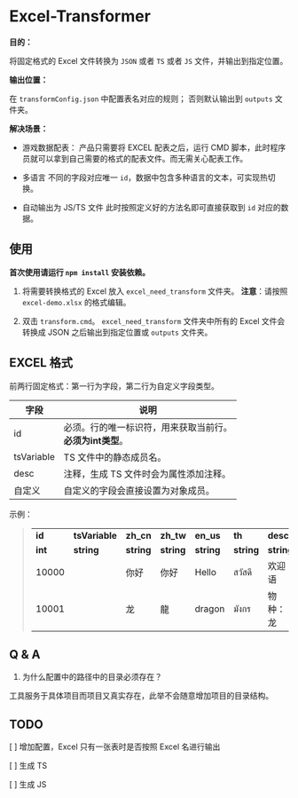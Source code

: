 # Excel-Transformer

**目的：**

将固定格式的 Excel 文件转换为 `JSON` 或者 `TS` 或者 `JS` 文件，并输出到指定位置。

**输出位置：**

在 `transformConfig.json` 中配置表名对应的规则；
否则默认输出到 `outputs` 文件夹。

**解决场景：**

- 游戏数据配表：
产品只需要将 EXCEL 配表之后，运行 CMD 脚本，此时程序员就可以拿到自己需要的格式的配表文件。而无需关心配表工作。

- 多语言
不同的字段对应唯一 `id`，数据中包含多种语言的文本，可实现热切换。

- 自动输出为 JS/TS 文件
此时按照定义好的方法名即可直接获取到 `id` 对应的数据。

## 使用

**首次使用请运行 `npm install` 安装依赖。**

1. 将需要转换格式的 Excel 放入 `excel_need_transform` 文件夹。
**注意**：请按照 `excel-demo.xlsx` 的格式编辑。

2. 双击 `transform.cmd`。
`excel_need_transform` 文件夹中所有的 Excel 文件会转换成 JSON 之后输出到指定位置或 `outputs` 文件夹。

## EXCEL 格式

前两行固定格式：第一行为字段，第二行为自定义字段类型。

|  字段  |  说明  |
| ---- | ---- |
|  id  |  必须。行的唯一标识符，用来获取当前行。<br>**必须为int类型**。  |
|  tsVariable  |  TS 文件中的静态成员名。  |
|  desc  |  注释，生成 TS 文件时会为属性添加注释。  |
|  自定义  |  自定义的字段会直接设置为对象成员。  |

示例：

> |  |  |  |  |  |  |  |
> | --- | --- | --- | --- | --- | --- | --- |
> | **id** | **tsVariable** | **zh_cn** | **zh_tw** | **en_us** | **th** | **desc** |
> | **int** | **string** | **string** | **string** | **string** | **string** | **string** |
> | 10000 |  | 你好 | 你好| Hello | สวัสดี | 欢迎语 |
> | 10001 |  | 龙 | 龍 | dragon | มังกร | 物种：龙 |


## Q & A

1. 为什么配置中的路径中的目录必须存在？

工具服务于具体项目而项目又真实存在，此举不会随意增加项目的目录结构。


## TODO

[ ] 增加配置，Excel 只有一张表时是否按照 Excel 名进行输出

[ ] 生成 TS

[ ] 生成 JS
